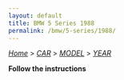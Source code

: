 ```yaml
---
layout: default
title: BMW 5 Series 1988
permalink: /bmw/5-series/1988/
---
```

[*Home*](/) > [*CAR*](/car/) > [*MODEL*](/car/model/) > [*YEAR*](/car/model/year/)

**Follow the instructions**